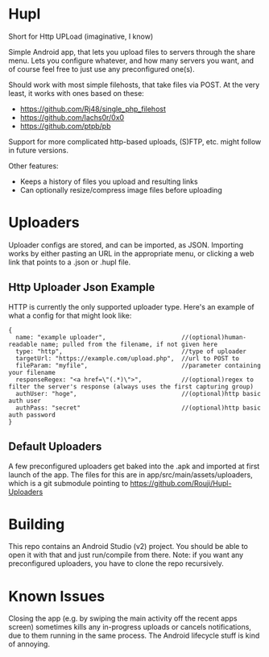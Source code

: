# Hupl
Short for Http UPLoad (imaginative, I know)

Simple Android app, that lets you upload files to servers through the share menu. 
Lets you configure whatever, and how many servers you want, and of course feel free to just use any preconfigured one(s).

Should work with most simple filehosts, that take files via POST. At the very least, it works with ones based on these:
* https://github.com/Rj48/single_php_filehost
* https://github.com/lachs0r/0x0
* https://github.com/ptpb/pb

Support for more complicated http-based uploads, (S)FTP, etc. might follow in future versions. 

Other features:
* Keeps a history of files you upload and resulting links
* Can optionally resize/compress image files before uploading

# Uploaders
Uploader configs are stored, and can be imported, as JSON.
Importing works by either pasting an URL in the appropriate menu, or clicking a web link that points to a .json or .hupl file.

## Http Uploader Json Example
HTTP is currently the only supported uploader type. Here's an example of what a config for that might look like:
```
{
  name: "example uploader",                     //(optional)human-readable name; pulled from the filename, if not given here 
  type: "http",                                 //type of uploader
  targetUrl: "https://example.com/upload.php",  //url to POST to
  fileParam: "myfile",                          //parameter containing your filename
  responseRegex: "<a href=\"(.*)\">",           //(optional)regex to filter the server's response (always uses the first capturing group)
  authUser: "hoge",                             //(optional)http basic auth user
  authPass: "secret"                            //(optional)http basic auth password
}
```

## Default Uploaders
A few preconfigured uploaders get baked into the .apk and imported at first launch of the app. The files for this are in app/src/main/assets/uploaders, which is a git submodule pointing to https://github.com/Rouji/Hupl-Uploaders

# Building
This repo contains an Android Studio (v2) project. You should be able to open it with that and just run/compile from there. 
Note: if you want any preconfigured uploaders, you have to clone the repo recursively.

# Known Issues
Closing the app (e.g. by swiping the main activity off the recent apps screen) sometimes kills any in-progress uploads or cancels notifications, due to them running in the same process. The Android lifecycle stuff is kind of annoying.
